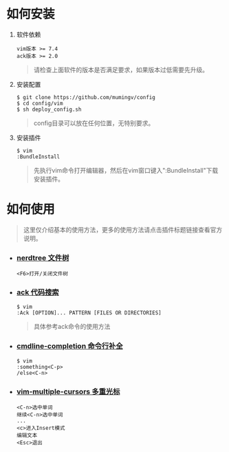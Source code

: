 # 如何安装

1. 软件依赖

   ```vim
   vim版本 >= 7.4
   ack版本 >= 2.0
   ```

   > 请检查上面软件的版本是否满足要求，如果版本过低需要先升级。

2. 安装配置

   ```vim
   $ git clone https://github.com/mumingv/config
   $ cd config/vim
   $ sh deploy_config.sh
   ```

   > config目录可以放在任何位置，无特别要求。

3. 安装插件

   ```vim
   $ vim
   :BundleInstall
   ```

   > 先执行vim命令打开编辑器，然后在vim窗口键入":BundleInstall"下载安装插件。


# 如何使用

> 这里仅介绍基本的使用方法，更多的使用方法请点击插件标题链接查看官方说明。


- ### [nerdtree 文件树](https://github.com/scrooloose/nerdtree)

   ```
   <F6>打开/关闭文件树
   ```


- ### [ack 代码搜索](https://github.com/mileszs/ack.vim)

   ```vim
   $ vim
   :Ack [OPTION]... PATTERN [FILES OR DIRECTORIES]
   ```
   > 具体参考ack命令的使用方法


- ### [cmdline-completion 命令行补全](https://github.com/vim-scripts/cmdline-completion)

   ```vim
   $ vim
   :something<C-p>
   /else<C-n>
   ```


- ### [vim-multiple-cursors 多重光标](https://github.com/terryma/vim-multiple-cursors)

   ```vim
   <C-n>选中单词
   继续<C-n>选中单词
   ...
   <c>进入Insert模式
   编辑文本
   <Esc>退出
   ```


